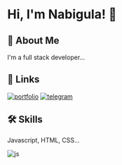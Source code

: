 
# Hi, I'm Nabigula! 👋

<!-- ## Acknowledgements

 - [Awesome Readme Templates](https://awesomeopensource.com/project/elangosundar/awesome-README-templates)
 - [Awesome README](https://github.com/matiassingers/awesome-readme)
 - [How to write a Good readme](https://bulldogjob.com/news/449-how-to-write-a-good-readme-for-your-github-project)
 -->


## 🚀 About Me
I'm a full stack developer...


## 🔗 Links
[![portfolio](https://img.shields.io/badge/my_portfolio-283480?style=for-the-badge&logo=ko-fi&logoColor=white)](https://katherineoelsner.com/)
[![telegram](https://img.shields.io/badge/telegram-0A62c0?style=for-the-badge&logo=telegram&logoColor=white)](https://t.me/staro_dver)

## 🛠 Skills
Javascript, HTML, CSS...



![js](https://dev-to-uploads.s3.amazonaws.com/uploads/articles/th5xamgrr6se0x5ro4g6.png)

